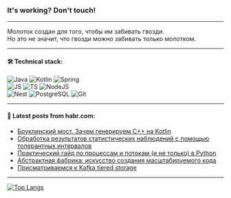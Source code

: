 ### It's working? Don't touch!

---
Молоток создан для того, чтобы им забивать гвозди. <br>
Но это не значит, что гвозди можно забивать только молотком.

---

#### 🛠️ Technical stack:

![Java](https://img.shields.io/badge/Java-informational?logo=Oracle&style=flat&logoColor=white&color=FF4500)
![Kotlin](https://img.shields.io/badge/Kotlin-informational?logo=Kotlin&style=flat&logoColor=white&color=774D97)
![Spring](https://img.shields.io/badge/SpringBoot-informational?logo=SpringBoot&style=flat&logoColor=white&color=6DB33F) <br>
![JS](https://img.shields.io/badge/JS-informational?logo=javaScript&style=flat&logoColor=black&color=F7Df1E)
![TS](https://img.shields.io/badge/TypeScript-informational?logo=typeScript&style=flat&logoColor=black&color=0667A8)
![NodeJS](https://img.shields.io/badge/NodeJS-informational?logo=node.js&style=flat&logoColor=white&color=70A760) <br>
![Nest](https://img.shields.io/badge/NestJS-informational?logo=NestJS&style=flat&logoColor=white&color=E0234E)
![PostgreSQL](https://img.shields.io/badge/PostgreSQL-informational?logo=PostgreSQL&style=flat&logoColor=white&color=DAA520)
![Git](https://img.shields.io/badge/Git-informational?logo=git&style=flat&logoColor=white&color=778899)

___

#### 💬 Latest posts from habr.com:

<!-- BLOG-POST-LIST:START -->
- [Бруклинский мост. Зачем генерируем C++ на Kotlin](https://habr.com/ru/articles/773434/?utm_source=habrahabr&utm_medium=rss&utm_campaign=773434)
- [Обработка результатов статистических наблюдений с помощью толерантных интервалов](https://habr.com/ru/articles/773402/?utm_source=habrahabr&utm_medium=rss&utm_campaign=773402)
- [Практический гайд по процессам и потокам &lpar;и не только&rpar; в Python](https://habr.com/ru/articles/773376/?utm_source=habrahabr&utm_medium=rss&utm_campaign=773376)
- [Абстрактная фабрика: искусство создания масштабируемого кода](https://habr.com/ru/articles/773388/?utm_source=habrahabr&utm_medium=rss&utm_campaign=773388)
- [Присматриваемся к Kafka tiered storage](https://habr.com/ru/articles/773374/?utm_source=habrahabr&utm_medium=rss&utm_campaign=773374)
<!-- BLOG-POST-LIST:END -->

---
[![Top Langs](https://github-readme-stats-git-master-advtsetting-gmailcom.vercel.app/api/top-langs/?username=zloylis&langs_count=10&hide_title=false&title_color=e6edf3&size_weight=0.5&count_weight=0.5&layout=compact&hide_border=true&theme=dracula)](https://github.com/zloylis)

<!-- ![GitHub stats](https://github-readme-stats-git-master-advtsetting-gmailcom.vercel.app/api?username=zloylis&show_icons=true&hide_border=true&theme=dracula&hide_title=true&include_all_commits=true&count_private=true&hide=contribs&hide_rank=true) -->
